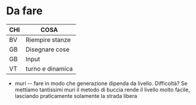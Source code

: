 # Da fare

| CHI | COSA            |
| --- | ---             |
| BV | Riempire stanze  |
| GB | Disegnare cose   |
| GB | Input            |
| VT | turno e dinamica |



+ muri -- fare in modo che generazione dipenda da livello. Difficoltà? Se mettiamo tantissimi muri il metodo di buccia rende il livello molto facile, lasciando praticamente solamente la strada libera

